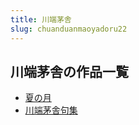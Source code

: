 ```yaml
---
title: 川端茅舎
slug: chuanduanmaoyadoru22
---
```


## 川端茅舎の作品一覧

- [夏の月](xianoyue72)
- [川端茅舎句集](chuanduanmaoyadorujuji8b)
